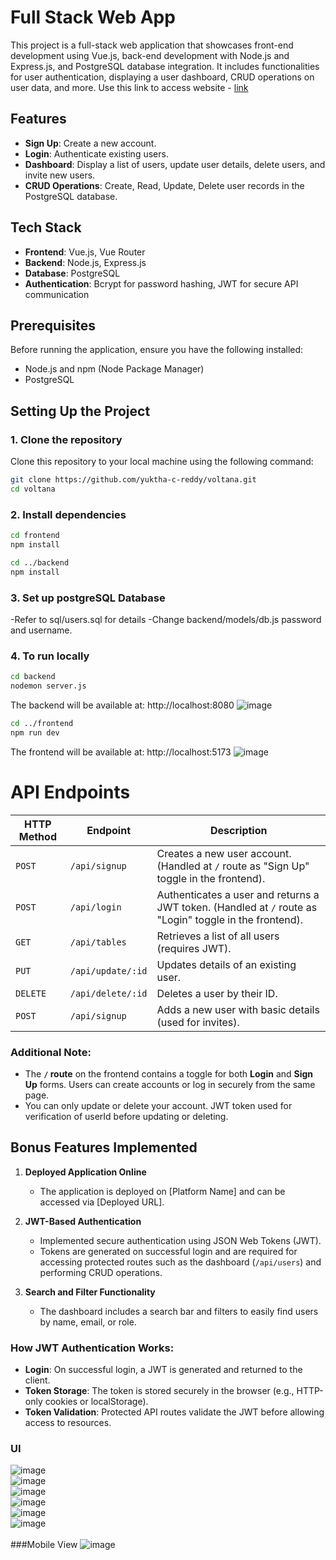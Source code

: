 # Full Stack Web App

This project is a full-stack web application that showcases front-end development using Vue.js, back-end development with Node.js and Express.js, and PostgreSQL database integration. It includes functionalities for user authentication, displaying a user dashboard, CRUD operations on user data, and more.
Use this link to access website - [link](https://voltana.vercel.app/)
## Features
- **Sign Up**: Create a new account.
- **Login**: Authenticate existing users.
- **Dashboard**: Display a list of users, update user details, delete users, and invite new users.
- **CRUD Operations**: Create, Read, Update, Delete user records in the PostgreSQL database.

## Tech Stack
- **Frontend**: Vue.js, Vue Router
- **Backend**: Node.js, Express.js
- **Database**: PostgreSQL
- **Authentication**: Bcrypt for password hashing, JWT for secure API communication

## Prerequisites
Before running the application, ensure you have the following installed:
- Node.js and npm (Node Package Manager)
- PostgreSQL

## Setting Up the Project

### 1. Clone the repository

Clone this repository to your local machine using the following command:

```bash
git clone https://github.com/yuktha-c-reddy/voltana.git
cd voltana
```

### 2. Install dependencies
```bash
cd frontend
npm install

cd ../backend
npm install

```
### 3. Set up postgreSQL Database 

-Refer to sql/users.sql for details 
-Change backend/models/db.js password and username.

### 4. To run locally 
```bash
cd backend
nodemon server.js
```
The backend will be available at:
http://localhost:8080
![image](https://github.com/user-attachments/assets/a01afdf5-db86-482e-834c-c7e5a8137c2d)


```bash
cd ../frontend
npm run dev

```
The frontend will be available at:
http://localhost:5173
![image](https://github.com/user-attachments/assets/4a1ed480-7d24-45fb-82a1-3b6b6a1c9872)



# API Endpoints

| **HTTP Method** | **Endpoint**         | **Description**                                        |
|------------------|----------------------|--------------------------------------------------------|
| `POST`          | `/api/signup`        | Creates a new user account. (Handled at `/` route as "Sign Up" toggle in the frontend). |
| `POST`          | `/api/login`         | Authenticates a user and returns a JWT token. (Handled at `/` route as "Login" toggle in the frontend). |
| `GET`           | `/api/tables`         | Retrieves a list of all users (requires JWT).          |
| `PUT`           | `/api/update/:id`     | Updates details of an existing user.                  |
| `DELETE`        | `/api/delete/:id`     | Deletes a user by their ID.                           |
| `POST`          | `/api/signup`         | Adds a new user with basic details (used for invites). |

### Additional Note:
- The **`/` route** on the frontend contains a toggle for both **Login** and **Sign Up** forms. Users can create accounts or log in securely from the same page.
- You can only update or delete your account. JWT token used for verification of userId before updating or deleting.

## Bonus Features Implemented

1. **Deployed Application Online**  
   - The application is deployed on [Platform Name] and can be accessed via [Deployed URL].

2. **JWT-Based Authentication**  
   - Implemented secure authentication using JSON Web Tokens (JWT).  
   - Tokens are generated on successful login and are required for accessing protected routes such as the dashboard (`/api/users`) and performing CRUD operations.

3. **Search and Filter Functionality**  
   - The dashboard includes a search bar and filters to easily find users by name, email, or role.

### How JWT Authentication Works:
- **Login**: On successful login, a JWT is generated and returned to the client.
- **Token Storage**: The token is stored securely in the browser (e.g., HTTP-only cookies or localStorage).
- **Token Validation**: Protected API routes validate the JWT before allowing access to resources.

### UI 
![image](https://github.com/user-attachments/assets/0b691010-e51e-4c4d-a44d-51903b27bb88)
<br/>
![image](https://github.com/user-attachments/assets/c6acda3a-3eb4-48fc-a814-da0055418250)
<br/>
![image](https://github.com/user-attachments/assets/7ce033a1-05ad-4f2c-a823-7a46de73fea4)
<br/>
![image](https://github.com/user-attachments/assets/32cfb23a-2a96-4659-9812-3e67bff001b5)
<br/>
![image](https://github.com/user-attachments/assets/f476e534-92b3-4256-9de6-35d211a934d5)
<br/>
![image](https://github.com/user-attachments/assets/78a7cacc-06c4-4060-8c92-e4e89f79be7f)
<br/>
<br/>
###Mobile View
![image](https://github.com/user-attachments/assets/fbdf4adb-fee3-492e-b46c-5046d7f21a21)



